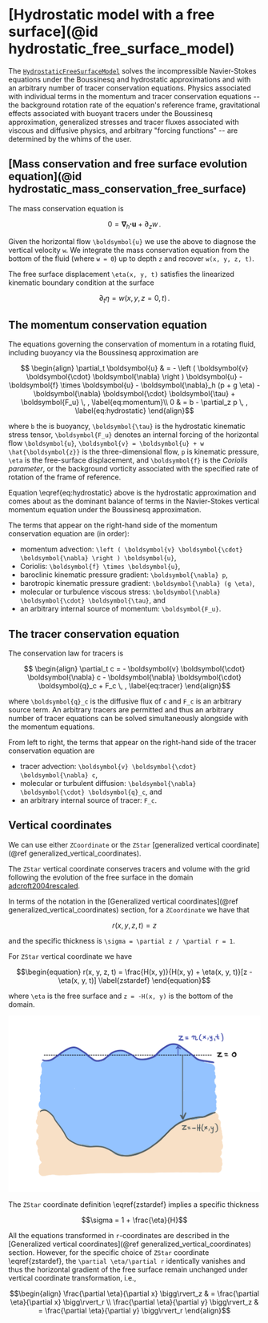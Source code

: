 # [Hydrostatic model with a free surface](@id hydrostatic_free_surface_model)

The [`HydrostaticFreeSurfaceModel`](@ref) solves the incompressible Navier-Stokes equations under
the Boussinesq and hydrostatic approximations and with an arbitrary number of tracer conservation
equations. Physics associated with individual terms in the momentum and tracer conservation
equations -- the background rotation rate of the equation's reference frame,
gravitational effects associated with buoyant tracers under the Boussinesq
approximation, generalized stresses and tracer fluxes associated with viscous and
diffusive physics, and arbitrary "forcing functions" -- are determined by the whims of the
user.

## [Mass conservation and free surface evolution equation](@id hydrostatic_mass_conservation_free_surface)

The mass conservation equation is
```math
    0 = \boldsymbol{\nabla}_h \boldsymbol{\cdot} \boldsymbol{u} + \partial_z w \, .
```

Given the horizontal flow ``\boldsymbol{u}`` we use the above to diagnose the vertical velocity ``w``.
We integrate the mass conservation equation from the bottom of the fluid (where ``w = 0``) up to
depth ``z`` and recover ``w(x, y, z, t)``.

The free surface displacement ``\eta(x, y, t)`` satisfies the linearized kinematic boundary
condition at the surface
```math
    \partial_t \eta = w(x, y, z=0, t) \, .
```

## The momentum conservation equation

The equations governing the conservation of momentum in a rotating fluid, including buoyancy
via the Boussinesq approximation are
```math
    \begin{align}
    \partial_t \boldsymbol{u} & = - \left ( \boldsymbol{v} \boldsymbol{\cdot} \boldsymbol{\nabla} \right ) \boldsymbol{u}
                        - \boldsymbol{f} \times \boldsymbol{u}
                        - \boldsymbol{\nabla}_h (p + g \eta)
                        - \boldsymbol{\nabla} \boldsymbol{\cdot} \boldsymbol{\tau}
                        + \boldsymbol{F_u} \, , \label{eq:momentum}\\
    0 & = b - \partial_z p \, , \label{eq:hydrostatic}
    \end{align}
```
where ``b`` the is buoyancy, ``\boldsymbol{\tau}`` is the hydrostatic kinematic stress tensor,
``\boldsymbol{F_u}`` denotes an internal forcing of the horizontal flow ``\boldsymbol{u}``,
``\boldsymbol{v} = \boldsymbol{u} + w \hat{\boldsymbol{z}}`` is the three-dimensional flow,
``p`` is kinematic pressure, ``\eta`` is the free-surface displacement, and ``\boldsymbol{f}``
is the *Coriolis parameter*, or the background vorticity associated with the specified rate of
rotation of the frame of reference.

Equation \eqref{eq:hydrostatic} above is the hydrostatic approximation and comes about as the
dominant balance of terms in the Navier-Stokes vertical momentum equation under the Boussinesq
approximation.

The terms that appear on the right-hand side of the momentum conservation equation are (in order):

* momentum advection: ``\left ( \boldsymbol{v} \boldsymbol{\cdot} \boldsymbol{\nabla} \right )
  \boldsymbol{u}``,
* Coriolis: ``\boldsymbol{f} \times \boldsymbol{u}``,
* baroclinic kinematic pressure gradient: ``\boldsymbol{\nabla} p``,
* barotropic kinematic pressure gradient: ``\boldsymbol{\nabla} (g \eta)``,
* molecular or turbulence viscous stress: ``\boldsymbol{\nabla} \boldsymbol{\cdot} \boldsymbol{\tau}``, and
* an arbitrary internal source of momentum: ``\boldsymbol{F_u}``.

## The tracer conservation equation

The conservation law for tracers is
```math
    \begin{align}
    \partial_t c = - \boldsymbol{v} \boldsymbol{\cdot} \boldsymbol{\nabla} c
                   - \boldsymbol{\nabla} \boldsymbol{\cdot} \boldsymbol{q}_c
                   + F_c \, ,
    \label{eq:tracer}
    \end{align}
```
where ``\boldsymbol{q}_c`` is the diffusive flux of ``c`` and ``F_c`` is an arbitrary source term.
An arbitrary tracers are permitted and thus an arbitrary number of tracer equations
can be solved simultaneously alongside with the momentum equations.

From left to right, the terms that appear on the right-hand side of the tracer conservation
equation are

* tracer advection: ``\boldsymbol{v} \boldsymbol{\cdot} \boldsymbol{\nabla} c``,
* molecular or turbulent diffusion: ``\boldsymbol{\nabla} \boldsymbol{\cdot} \boldsymbol{q}_c``, and
* an arbitrary internal source of tracer: ``F_c``.

## Vertical coordinates

We can use either `ZCoordinate` or the `ZStar` [generalized vertical coordinate](@ref generalized_vertical_coordinates).

The `ZStar` vertical coordinate conserves tracers and volume with the grid following the evolution of the free surface in the
domain [adcroft2004rescaled](@citep).

In terms of the notation in the [Generalized vertical coordinates](@ref generalized_vertical_coordinates) section,
for a `ZCoordinate` we have that
```math
r(x, y, z, t) = z
```
and the specific thickness is ``\sigma = \partial z / \partial r = 1``.

For `ZStar` vertical coordinate we have
```math
\begin{equation}
    r(x, y, z, t) = \frac{H(x, y)}{H(x, y) + \eta(x, y, t)}[z - \eta(x, y, t)]  \label{zstardef}
\end{equation}
```
where ``\eta`` is the free surface and ``z = -H(x, y)`` is the bottom of the domain.

![Schematic of the quantities involved in the ZStar generalized vertical coordinate](assets/zstar_schematic.png)

The `ZStar` coordinate definition \eqref{zstardef} implies a specific thickness

```math
\sigma = 1 + \frac{\eta}{H}
```

All the equations transformed in ``r``-coordinates are described in the [Generalized vertical coordinates](@ref generalized_vertical_coordinates)
section. However, for the specific choice of `ZStar` coordinate \eqref{zstardef}, the ``\partial \eta/\partial r`` identically vanishes and
thus the horizontal gradient of the free surface remain unchanged under vertical coordinate transformation, i.e.,
```math
\begin{align}
    \frac{\partial \eta}{\partial x} \bigg\rvert_z & = \frac{\partial \eta}{\partial x} \bigg\rvert_r \\
    \frac{\partial \eta}{\partial y} \bigg\rvert_z & = \frac{\partial \eta}{\partial y} \bigg\rvert_r
\end{align}
```
